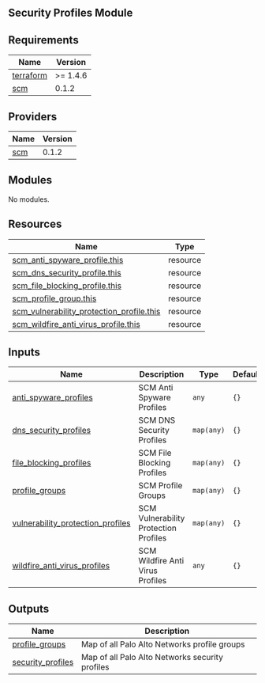 ## Security Profiles Module

<!-- BEGINNING OF PRE-COMMIT-TERRAFORM DOCS HOOK -->
## Requirements

| Name | Version |
|------|---------|
| <a name="requirement_terraform"></a> [terraform](#requirement\_terraform) | >= 1.4.6 |
| <a name="requirement_scm"></a> [scm](#requirement\_scm) | 0.1.2 |

## Providers

| Name | Version |
|------|---------|
| <a name="provider_scm"></a> [scm](#provider\_scm) | 0.1.2 |

## Modules

No modules.

## Resources

| Name | Type |
|------|------|
| [scm_anti_spyware_profile.this](https://registry.terraform.io/providers/PaloAltoNetworks/scm/0.1.2/docs/resources/anti_spyware_profile) | resource |
| [scm_dns_security_profile.this](https://registry.terraform.io/providers/PaloAltoNetworks/scm/0.1.2/docs/resources/dns_security_profile) | resource |
| [scm_file_blocking_profile.this](https://registry.terraform.io/providers/PaloAltoNetworks/scm/0.1.2/docs/resources/file_blocking_profile) | resource |
| [scm_profile_group.this](https://registry.terraform.io/providers/PaloAltoNetworks/scm/0.1.2/docs/resources/profile_group) | resource |
| [scm_vulnerability_protection_profile.this](https://registry.terraform.io/providers/PaloAltoNetworks/scm/0.1.2/docs/resources/vulnerability_protection_profile) | resource |
| [scm_wildfire_anti_virus_profile.this](https://registry.terraform.io/providers/PaloAltoNetworks/scm/0.1.2/docs/resources/wildfire_anti_virus_profile) | resource |

## Inputs

| Name | Description | Type | Default | Required |
|------|-------------|------|---------|:--------:|
| <a name="input_anti_spyware_profiles"></a> [anti\_spyware\_profiles](#input\_anti\_spyware\_profiles) | SCM Anti Spyware Profiles | `any` | `{}` | no |
| <a name="input_dns_security_profiles"></a> [dns\_security\_profiles](#input\_dns\_security\_profiles) | SCM DNS Security Profiles | `map(any)` | `{}` | no |
| <a name="input_file_blocking_profiles"></a> [file\_blocking\_profiles](#input\_file\_blocking\_profiles) | SCM File Blocking Profiles | `map(any)` | `{}` | no |
| <a name="input_profile_groups"></a> [profile\_groups](#input\_profile\_groups) | SCM Profile Groups | `map(any)` | `{}` | no |
| <a name="input_vulnerability_protection_profiles"></a> [vulnerability\_protection\_profiles](#input\_vulnerability\_protection\_profiles) | SCM Vulnerability Protection Profiles | `map(any)` | `{}` | no |
| <a name="input_wildfire_anti_virus_profiles"></a> [wildfire\_anti\_virus\_profiles](#input\_wildfire\_anti\_virus\_profiles) | SCM Wildfire Anti Virus Profiles | `any` | `{}` | no |

## Outputs

| Name | Description |
|------|-------------|
| <a name="output_profile_groups"></a> [profile\_groups](#output\_profile\_groups) | Map of all Palo Alto Networks profile groups |
| <a name="output_security_profiles"></a> [security\_profiles](#output\_security\_profiles) | Map of all Palo Alto Networks security profiles |
<!-- END OF PRE-COMMIT-TERRAFORM DOCS HOOK -->